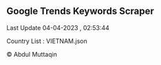 

## Google Trends Keywords Scraper 
 
Last Update 04-04-2023 , 02:53:44

Country List :
VIETNAM.json



© Abdul Muttaqin 
